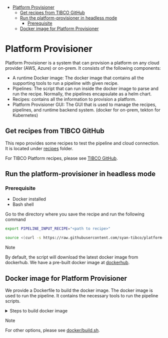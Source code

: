 <!-- TOC -->
* [Platform Provisioner](#platform-provisioner)
  * [Get recipes from TIBCO GitHub](#get-recipes-from-tibco-github)
  * [Run the platform-provisioner in headless mode](#run-the-platform-provisioner-in-headless-mode)
    * [Prerequisite](#prerequisite)
  * [Docker image for Platform Provisioner](#docker-image-for-platform-provisioner)
<!-- TOC -->

# Platform Provisioner

Platform Provisioner is a system that can provision a platform on any cloud provider (AWS, Azure) or on-prem. It consists of the following components:
* A runtime Docker image: The docker image that contains all the supporting tools to run a pipeline with given recipe.
* Pipelines: The script that can run inside the docker image to parse and run the recipe. Normally, the pipelines encapsulate as a helm chart.
* Recipes: contains all the information to provision a platform.
* Platform Provisioner GUI: The GUI that is used to manage the recipes, pipelines, and runtime backend system. (docker for on-prem, tekton for Kubernetes)

## Get recipes from TIBCO GitHub

This repo provides some recipes to test the pipeline and cloud connection. It is located under [recipes](recipes) folder.

For TIBCO Platform recipes, please see [TIBCO GitHub](https://github.com/tibco/cicinfra-devops/tree/main/recipes/cp-platform-dev/DataPlane/environments).

## Run the platform-provisioner in headless mode

### Prerequisite

* Docker installed
* Bash shell

Go to the directory where you save the recipe and run the following command
```bash
export PIPELINE_INPUT_RECIPE="<path to recipe>"

source <(curl -s https://raw.githubusercontent.com/syan-tibco/platform-provisioner/main/dev/platform-provisioner.sh)
```

> [!Note]
> By default, the script will download the latest docker image from dockerhub.
> We have a pre-built docker image at [dockerhub](https://hub.docker.com/repository/docker/syantibco/platform-provisioner/general).

## Docker image for Platform Provisioner

We provide a Dockerfile to build the docker image. The docker image is used to run the pipeline. It contains the necessary tools to run the pipeline scripts.

<details>
<summary>Steps to build docker image</summary>
To build docker image locally, run the following command:

```bash
cd docker
./build.sh
```

This will build the docker image called `platform-provisioner:latest`.

To build multi-arch docker image and push to remote docker registry, run the following command:

```bash
export DOCKER_REGISTRY="<your docker registry repo>"
export PUSH_DOCKER_IMAGE=true
cd docker
./build.sh
```
This will build the docker image called `<your docker registry repo>/platform-provisioner:latest` and push to remote docker registry.

</details>

> [!Note]
> For other options, please see [docker/build.sh](docker/build.sh).

